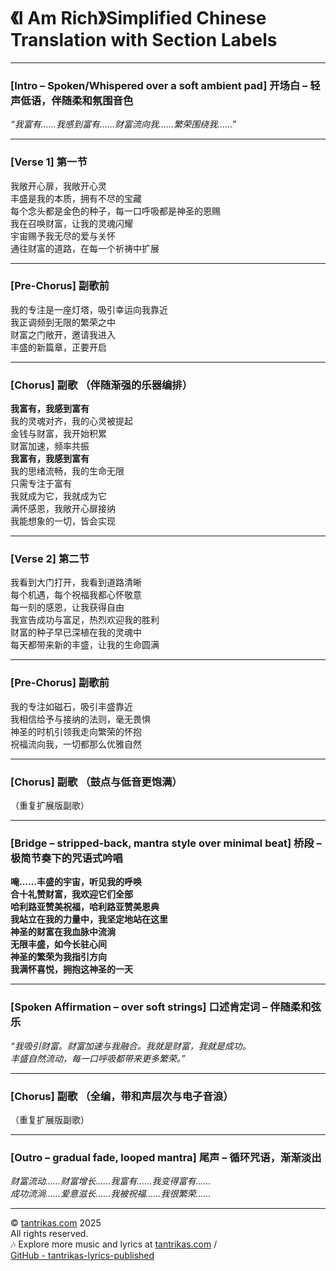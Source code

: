 # 《I Am Rich》Simplified Chinese Translation with Section Labels

---

### [Intro – Spoken/Whispered over a soft ambient pad] 开场白 – 轻声低语，伴随柔和氛围音色
*“我富有……我感到富有……财富流向我……繁荣围绕我……”*

---

### [Verse 1] 第一节
我敞开心扉，我敞开心灵  
丰盛是我的本质，拥有不尽的宝藏  
每个念头都是金色的种子，每一口呼吸都是神圣的恩赐  
我在召唤财富，让我的灵魂闪耀  
宇宙赐予我无尽的爱与关怀  
通往财富的道路，在每一个祈祷中扩展

---

### [Pre-Chorus] 副歌前
我的专注是一座灯塔，吸引幸运向我靠近  
我正调频到无限的繁荣之中  
财富之门敞开，邀请我进入  
丰盛的新篇章，正要开启

---

### [Chorus] 副歌 （伴随渐强的乐器编排）
**我富有，我感到富有**  
我的灵魂对齐，我的心灵被提起  
金钱与财富，我开始积累  
财富加速，频率共振  
**我富有，我感到富有**  
我的思绪流畅，我的生命无限  
只需专注于富有  
我就成为它，我就成为它  
满怀感恩，我敞开心扉接纳  
我能想象的一切，皆会实现

---

### [Verse 2] 第二节
我看到大门打开，我看到道路清晰  
每个机遇，每个祝福我都心怀敬意  
每一刻的感恩，让我获得自由  
我宣告成功与富足，热烈欢迎我的胜利  
财富的种子早已深植在我的灵魂中  
每天都带来新的丰盛，让我的生命圆满

---

### [Pre-Chorus] 副歌前
我的专注如磁石，吸引丰盛靠近  
我相信给予与接纳的法则，毫无畏惧  
神圣的时机引领我走向繁荣的怀抱  
祝福流向我，一切都那么优雅自然

---

### [Chorus] 副歌 （鼓点与低音更饱满）
（重复扩展版副歌）

---

### [Bridge – stripped-back, mantra style over minimal beat] 桥段 – 极简节奏下的咒语式吟唱
**唵……丰盛的宇宙，听见我的呼唤**  
**合十礼赞财富，我欢迎它们全部**  
**哈利路亚赞美祝福，哈利路亚赞美恩典**  
**我站立在我的力量中，我坚定地站在这里**  
**神圣的财富在我血脉中流淌**  
**无限丰盛，如今长驻心间**  
**神圣的繁荣为我指引方向**  
**我满怀喜悦，拥抱这神圣的一天**

---

### [Spoken Affirmation – over soft strings] 口述肯定词 – 伴随柔和弦乐
*“我吸引财富。财富加速与我融合。我就是财富，我就是成功。  
丰盛自然流动，每一口呼吸都带来更多繁荣。”*

---

### [Chorus] 副歌 （全编，带和声层次与电子音浪）
（重复扩展版副歌）

---

### [Outro – gradual fade, looped mantra] 尾声 – 循环咒语，渐渐淡出
*财富流动……财富增长……我富有……我变得富有……*  
*成功流淌……爱意滋长……我被祝福……我很繁荣……*

---

© [tantrikas.com](https://tantrikas.com) 2025  
All rights reserved.  
🎶 Explore more music and lyrics at [tantrikas.com](https://tantrikas.com) /  
[GitHub - tantrikas-lyrics-published](https://github.com/tantrikas/tantrikas-lyrics-published)
